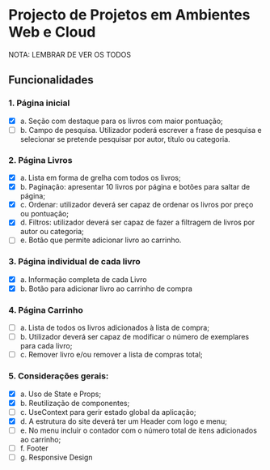 # Projecto de Projetos em Ambientes Web e Cloud

NOTA: LEMBRAR DE VER OS TODOS

## Funcionalidades

### 1. Página inicial

* [X]  a. Seção com destaque para os livros com maior pontuação;
* [ ]  b. Campo de pesquisa. Utilizador poderá escrever a frase de pesquisa e selecionar se pretende pesquisar por autor, título ou categoria.

### 2. Página Livros

* [X]  a. Lista em forma de grelha com todos os livros;
* [X]  b. Paginação: apresentar 10 livros por página e botões para saltar de página;
* [X]  c. Ordenar: utilizador deverá ser capaz de ordenar os livros por preço ou pontuação;
* [X]  d. Filtros: utilizador deverá ser capaz de fazer a filtragem de livros por autor ou categoria;
* [ ]  e. Botão que permite adicionar livro ao carrinho.

### 3. Página individual de cada livro

* [X]  a. Informação completa de cada Livro
* [X]  b. Botão para adicionar livro ao carrinho de compra

### 4. Página Carrinho

* [ ]  a. Lista de todos os livros adicionados à lista de compra;
* [ ]  b. Utilizador deverá ser capaz de modificar o número de exemplares para cada livro;
* [ ]  c. Remover livro e/ou remover a lista de compras total;

### 5. Considerações gerais:

* [X]  a. Uso de State e Props;
* [X]  b. Reutilização de componentes;
* [ ]  c. UseContext para gerir estado global da aplicação;
* [X]  d. A estrutura do site deverá ter um Header com logo e menu;
* [ ]  e. No menu incluir o contador com o número total de itens adicionados ao carrinho;
* [ ]  f. Footer
* [ ]  g. Responsive Design
